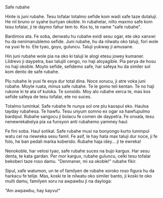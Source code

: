 Safe rubahe

Hinte is juni rubahe.
Tesu tofalar totalmo sefide kom wadi xafe taze dutaluji.
He nil bruno or syahe burtyan okoble.
In rubahelar, nilto maxmo safe kom tesu tofalar, ji te daymo fahur tem to.
Kos to, te name "safe rubahe".

Bardimos ata.
Fe soba, denwatu hu rubahe exidi sesu ogar, ete oko xanxwi hu da nenimanublemo sefide.
Juni rubahe, hu da nilwatu oko taluji, fori wole na yuxi fe to.
Ete tyao, goyu, guluncu.
Taluji yukway ji amusane.

Hin juni rubahe wole pia na oko ki taluji le alogi etesu jowey kumaner.
Lildrevo ji daypetra, bax talujili cengo, no haji aloyagible.
Pia perya de hosu no haji okoble.
Moyto sefide, sefidemo safe, har safeya hu da similer sol kom dento de safe rubahe.

Plu rubahe le yuxi fe exya dur total dina.
Noce xorucu, ji atre voka juni rubahe.
Moyte ruata, minus safe rubahe.
Te le gomo teli kentan.
Te no haji rukone ki te ata of kuloka.
Te sonxido.
Moy alo rubahe xerca te, mas kos sefide safeya de tesu tofalar, ete no suces.

Totalmo luminkal.
Safe rubahe fe nunya sol ore plu kaospul eko.
Haulsa tayday rubahesa.
Te hawfu.
Tesu unyum somno ex ogar xa hawfupulmo bardipul.
Rubahe sangocu ji bolacu fe comen de daypetra.
Fe onxala, tesu nenewrekabelya pia xa funsyon anti rubahemo yammey haul.

Fe fini soba.
Haul sotikal.
Safe rubahe musi na bonyongo kurto luminpul watu cel na riewreka sesu famil.
Fe asif, le hay hata max taluji dur noce, ji fe folo, he ban pedali marka koberido.
Rubahe haja idey... ji te ewreka!

Nenokoble, har velosi tyao, safe rubahe suces na bujo kargux.
Har sesu denta, te kata gardan.
Per mor kargux, rubahe guluncu, celki tesu tofalar bekoberi taze roso damu.
"Denmaner, mi xa okoble!" rubahe fikir.

Sipul, xafe watumon, un te of familyen de rubahe xoroko roso figura hu da harkacu fe telije.
Mas, koski te le nilwatu oko similer banto, ji koski te oko multi damu, familyen xoru na awpawbu ji na dayloga:

"Am awpawbu, hay kayvu!"